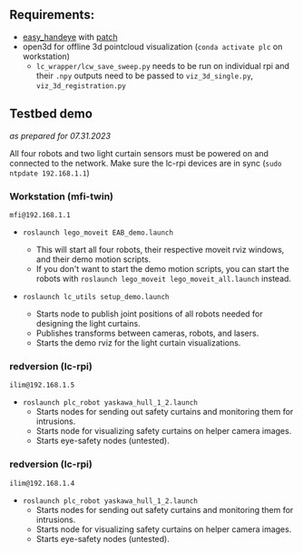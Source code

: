 ## Requirements: 

- [easy_handeye](https://github.com/IFL-CAMP/easy_handeye) with [patch](https://github.com/cmu-mfi/lc-utils/blob/main/0001-Changes-for-plc-setup.patch)
- open3d for offline 3d pointcloud visualization (`conda activate plc` on workstation)
  - `lc_wrapper/lcw_save_sweep.py` needs to be run on individual rpi and their `.npy` outputs need to be passed to `viz_3d_single.py`, `viz_3d_registration.py`
 

## Testbed demo
*as prepared for 07.31.2023*

All four robots and two light curtain sensors must be powered on and connected to the network. Make sure the lc-rpi devices are in sync (`sudo ntpdate 192.168.1.1`)

### Workstation (mfi-twin)
`mfi@192.168.1.1` <!--(pwd: lego)-->

- `roslaunch lego_moveit EAB_demo.launch`
  - This will start all four robots, their respective moveit rviz windows, and their demo motion scripts.
  - If you don't want to start the demo motion scripts, you can start the robots with `roslaunch lego_moveit lego_moveit_all.launch` instead.

- `roslaunch lc_utils setup_demo.launch`
  - Starts node to publish joint positions of all robots needed for designing the light curtains. 
  - Publishes transforms between cameras, robots, and lasers.
  - Starts the demo rviz for the light curtain visualizations. 

### redversion (lc-rpi)
`ilim@192.168.1.5` <!--(pwd: ilimlab)-->
- `roslaunch plc_robot yaskawa_hull_1_2.launch`
   - Starts nodes for sending out safety curtains and monitoring them for intrusions.
   - Starts node for visualizing safety curtains on helper camera images.
   - Starts eye-safety nodes (untested).

### redversion (lc-rpi)
`ilim@192.168.1.4` <!--(pwd: ilimlab)-->
- `roslaunch plc_robot yaskawa_hull_1_2.launch`
   - Starts nodes for sending out safety curtains and monitoring them for intrusions.
   - Starts node for visualizing safety curtains on helper camera images.
   - Starts eye-safety nodes (untested).
